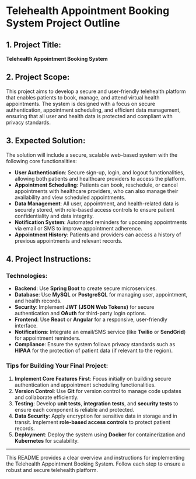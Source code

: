 # Telehealth Appointment Booking System Project Outline

## 1. Project Title:
**Telehealth Appointment Booking System**

## 2. Project Scope:
This project aims to develop a secure and user-friendly telehealth platform that enables patients to book, manage, and attend virtual health appointments. The system is designed with a focus on secure authentication, appointment scheduling, and efficient data management, ensuring that all user and health data is protected and compliant with privacy standards.

## 3. Expected Solution:
The solution will include a secure, scalable web-based system with the following core functionalities:

- **User Authentication**: Secure sign-up, login, and logout functionalities, allowing both patients and healthcare providers to access the platform.
- **Appointment Scheduling**: Patients can book, reschedule, or cancel appointments with healthcare providers, who can also manage their availability and view scheduled appointments.
- **Data Management**: All user, appointment, and health-related data is securely stored, with role-based access controls to ensure patient confidentiality and data integrity.
- **Notification System**: Automated reminders for upcoming appointments via email or SMS to improve appointment adherence.
- **Appointment History**: Patients and providers can access a history of previous appointments and relevant records.

## 4. Project Instructions:

### Technologies:
- **Backend**: Use **Spring Boot** to create secure microservices.
- **Database**: Use **MySQL** or **PostgreSQL** for managing user, appointment, and health records.
- **Security**: Implement **JWT (JSON Web Tokens)** for secure authentication and **OAuth** for third-party login options.
- **Frontend**: Use **React** or **Angular** for a responsive, user-friendly interface.
- **Notifications**: Integrate an email/SMS service (like **Twilio** or **SendGrid**) for appointment reminders.
- **Compliance**: Ensure the system follows privacy standards such as **HIPAA** for the protection of patient data (if relevant to the region).

### Tips for Building Your Final Project:
1. **Implement Core Features First**: Focus initially on building secure authentication and appointment scheduling functionalities.
2. **Version Control**: Use **Git** for version control to manage code updates and collaborate efficiently.
3. **Testing**: Develop **unit tests**, **integration tests**, and **security tests** to ensure each component is reliable and protected.
4. **Data Security**: Apply encryption for sensitive data in storage and in transit. Implement **role-based access controls** to protect patient records.
5. **Deployment**: Deploy the system using **Docker** for containerization and **Kubernetes** for scalability.

---

This README provides a clear overview and instructions for implementing the Telehealth Appointment Booking System. Follow each step to ensure a robust and secure telehealth platform.
